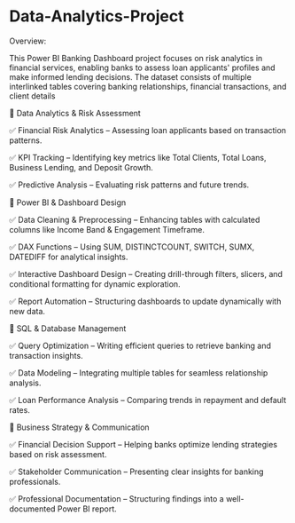 # Data-Analytics-Project

Overview:

This Power BI Banking Dashboard project focuses on risk analytics in financial services, enabling banks to assess loan applicants' profiles and make informed lending decisions. The dataset consists of multiple interlinked tables covering banking relationships, financial transactions, and client details



🔹 Data Analytics & Risk Assessment


✅ Financial Risk Analytics – Assessing loan applicants based on transaction patterns.

✅ KPI Tracking – Identifying key metrics like Total Clients, Total Loans, Business Lending, and Deposit Growth.

✅ Predictive Analysis – Evaluating risk patterns and future trends.

🔹 Power BI & Dashboard Design


✅ Data Cleaning & Preprocessing – Enhancing tables with calculated columns like Income Band & Engagement Timeframe.

✅ DAX Functions – Using SUM, DISTINCTCOUNT, SWITCH, SUMX, DATEDIFF for analytical insights.

✅ Interactive Dashboard Design – Creating drill-through filters, slicers, and conditional formatting for dynamic exploration.

✅ Report Automation – Structuring dashboards to update dynamically with new data.

🔹 SQL & Database Management


✅ Query Optimization – Writing efficient queries to retrieve banking and transaction insights.

✅ Data Modeling – Integrating multiple tables for seamless relationship analysis.

✅ Loan Performance Analysis – Comparing trends in repayment and default rates.

🔹 Business Strategy & Communication


✅ Financial Decision Support – Helping banks optimize lending strategies based on risk assessment.

✅ Stakeholder Communication – Presenting clear insights for banking professionals.

✅ Professional Documentation – Structuring findings into a well-documented Power BI report.
